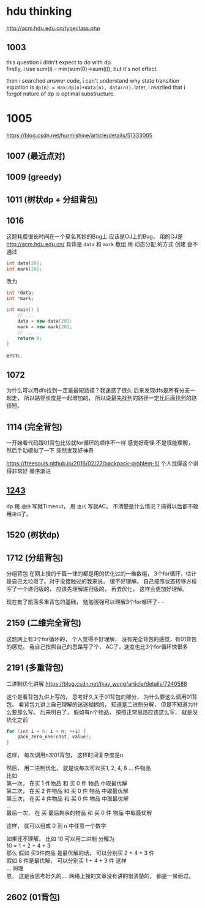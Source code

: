 # hdu thinking
http://acm.hdu.edu.cn/typeclass.php

## 1003
this question i didn't expect to do with dp. <br/>
firstly, i use sum(i) - min(sum(0)->sum(i)), but it's not effect.

then i searched answer code, i can't understand why state transition equation is
`dp(n) = max(dp(n)+data(n), data(n))`.
later, i reaziled that i forgot nature of dp is optimal substructure.

# 1005
https://blog.csdn.net/hurmishine/article/details/51333005

## 1007 (最近点对)

## 1009 (greedy)

## 1011 (树状dp + 分组背包)

## 1016
这题耗费很长时间在一个莫名其妙的Bug上
应该是OJ上的Bug， 用的OJ是 http://acm.hdu.edu.cn/
具体是
`data` 和 `mark` 数组 用 动态分配 的方式 创建 会不通过
```c++
int data[20];
int mark[20];
```
改为
```c++
int *data;
int *mark;

int main() {
    // ...
    data = new data[20];
    mark = new mark[20];
    // ...
    return 0;
}
```
emm..

## 1072
为什么可以用dfs找到一定是最短路径？我迷惑了很久
后来发现dfs是所有分支一起走， 所以路径长度是一起增加的，
所以说最先找到的路径一定比后面找到的路径短。

## 1114 (完全背包)
一开始看代码跟01背包比较就for循环的顺序不一样 感觉好奇怪 不是很能理解，
然后手动模拟了一下 突然发现好神奇

https://freesouls.github.io/2016/02/27/backpack-problem-II/
个人觉得这个讲得非常好 循序渐进

## [1243](#head)
dp 用 `递归` 写就Timeout， 用 `迭代` 写就AC。
不清楚是什么情况？搞得以后都不敢用`递归`了。

## 1520 (树状dp)

## 1712 (分组背包)
分组背包 在网上搜的千篇一律的都是用的优化过的一维数组， 3个for循环，估计是自己太垃圾了。对于没接触过的我来说， 很不好理解。
自己按照状态转移方程写了一个递归版的， 应该先理解递归版的， 再去优化， 这样会更加好理解。

现在有了前面多重背包的基础， 勉勉强强可以理解3个for循环了- -

## 2159 (二维完全背包)
这题网上有3个for循环的， 个人觉得不好理解， 没有完全背包的感觉，有01背包的感觉。
我自己按照自己的思路写了个， AC了，速度也比3个for循环快很多

## 2191 (多重背包)
二进制优化讲解 https://blog.csdn.net/jkay_wong/article/details/7240588

这个是看背包九讲上写的， 思考好久关于01背包的部分， 为什么要这么调用01背包。
看背包九讲上自己理解的迷迷糊糊的， 知道是二进制分解， 但是不知道为什么要那么写。
后来明白了， 假如有n个物品， 按照正常思路应该这么写， 就是没优化之前
```c++
for (int i = 0; i < n; ++i) {
    pack_zero_one(cost, value);
}
```
这样， 每次调用n次01背包， 这样时间复杂度是n

然后， 用二进制优化， 就是说每次可以买1, 2, 4, 8 ... 件物品 <br>
比如 <br>
第一次， 在买 1 件物品 和 买 0 件 物品 中取最优解 <br>
第二次， 在买 2 件物品 和 买 0 件 物品 中取最优解 <br>
第三次， 在买 4 件物品 和 买 0 件 物品 中取最优解 <br>
... <br>
最后一次， 在 买 最后剩余的物品 和 买 0 件 物品 中取最优解 <br>

这样， 就可以组成 0 到 n 中任意一个数字

如果还不理解， 比如 10 可以用二进制 分解为 <br>
10 = 1 + 2 + 4 + 3 <br>
那么 假如 买9件商品 是最优解的话， 可以分别买 2 + 4 + 3 件 <br>
假如 8 件是最优解， 可以分别买 1 + 4 + 3 件 这样 <br>
... 同理 <br>
恩， 这是我思考好久的.... 网络上搜的文章没有讲的很清楚的， 都是一带而过。


## 2602 (01背包)

